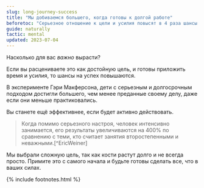 ```yaml
---
slug: long-journey-success
title: "Мы добиваемся большего, когда готовы к долгой работе"
beforetoc: "Серьезное отношение к цели и усилия повысят в 4 раза шансы на успех."
guide: naturally
tactic: mental
updated: 2023-07-04
---
```

Насколько для вас *важно* вырасти?

Если вы расцениваете это как достойную цель, и готовы приложить время и усилия, то шансы на успех повышаются.

В эксперименте Гэри Макферсона, дети с серьезным и долгосрочным подходом достигли большего, чем менее преданные своему делу, даже если они меньше практиковались.

Вы станете ещё эффективнее, если будет активно действовать.

> Когда помимо серьезного настроя, человек интенсивно занимается, его результаты увеличиваются на 400% по сравнению с теми, кто считает занятия второстепенными и неважными.[^EricWeiner]

Мы выбрали сложную цель, так как кости растут долго и не всегда просто. Примите это с самого начала и будьте готовы сделать все, что в ваших силах.

{% include footnotes.html %}
